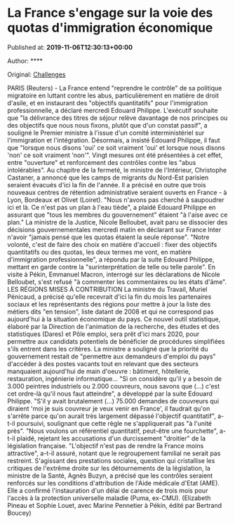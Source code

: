 
# La France s'engage sur la voie des quotas d'immigration économique

Published at: **2019-11-06T12:30:13+00:00**

Author: ****

Original: [Challenges](https://www.challenges.fr/top-news/immigration-la-france-va-fixer-des-objectifs-quantitatifs-confirme-philippe_683408)

PARIS (Reuters) - La France entend "reprendre le contrôle" de sa politique migratoire en luttant contre les abus, particulièrement en matière de droit d'asile, et en instaurant des "objectifs quantitatifs" pour l'immigration professionnelle, a déclaré mercredi Edouard Philippe.
L'exécutif souhaite que "la délivrance des titres de séjour relève davantage de nos principes ou des objectifs que nous nous fixons, plutôt que d'un constat passif", a souligné le Premier ministre à l'issue d'un comité interministériel sur l'immigration et l'intégration.
Désormais, a insisté Edouard Philippe, il faut que "lorsque nous disons 'oui' ce soit vraiment 'oui' et lorsque nous disons 'non' ce soit vraiment 'non'".
Vingt mesures ont été présentées à cet effet, entre "ouverture" et renforcement des contrôles contre les "abus intolérables".
Au chapitre de la fermeté, le ministre de l'Intérieur, Christophe Castaner, a annoncé que les camps de migrants du Nord-Est parisien seraient évacués d'ici la fin de l'année. Il a précisé en outre que trois nouveaux centres de rétention administrative seraient ouverts en France - à Lyon, Bordeaux et Olivet (Loiret).
"Nous n'avons pas cherché à saupoudrer ici et là. Ce n'est pas un plan à l'eau tiède", a plaidé Edouard Philippe en assurant que "tous les membres du gouvernement" étaient "à l'aise avec ce plan."
La ministre de la Justice, Nicole Belloubet, avait paru se dissocier des décisions gouvernementales mercredi matin en déclarant sur France Inter n'avoir "jamais pensé que les quotas étaient la seule réponse".
"Notre volonté, c'est de faire des choix en matière d'accueil : fixer des objectifs quantitatifs ou des quotas, les deux termes me vont, en matière d'immigration professionnelle", a répondu par la suite Edouard Philippe, mettant en garde contre la "surinterprétation de telle ou telle parole".
En visite à Pékin, Emmanuel Macron, interrogé sur les déclarations de Nicole Belloubet, s'est refusé "à commenter les commentaires ou les états d'âme".
LES RÉGIONS MISES À CONTRIBUTION
La ministre du Travail, Muriel Pénicaud, a précisé qu'elle recevrait d'ici la fin du mois les partenaires sociaux et les représentants des régions pour mettre à jour la liste des métiers dits "en tension", liste datant de 2008 et qui ne correspond pas aujourd'hui à la situation économique du pays.
Ce nouvel outil statistique, élaboré par la Direction de l'animation de la recherche, des études et des statistiques (Dares) et Pôle emploi, sera prêt d'ici mars 2020, pour permettre aux candidats potentiels de bénéficier de procédures simplifiées s'ils entrent dans les critères.
La ministre a souligné que la priorité du gouvernement restait de "permettre aux demandeurs d'emploi du pays" d'accéder à des postes vacants tout en relevant que des secteurs manquaient aujourd'hui de main d'oeuvre : bâtiment, hôtellerie, restauration, ingénierie informatique...
"Si on considère qu'il y a besoin de 3.000 peintres industriels ou 2.000 couvreurs, nous savons que (...) c'est cet ordre-là qu'il nous faut atteindre", a développé par la suite Edouard Philippe.
"S'il y avait brutalement (...) 75.000 demandes de couvreurs qui diraient 'moi je suis couvreur je veux venir en France', il faudrait qu'on s'arrête parce qu'on aurait très largement dépassé l'objectif quantitatif", a-t-il poursuivi, soulignant que cette règle ne s'appliquerait pas "à l'unité près".
"Nous voulons un référentiel quantitatif, peut-être une fourchette", a-t-il plaidé, rejetant les accusations d'un durcissement "droitier" de la législation française. "L'objectif n'est pas de rendre la France moins attractive", a-t-il assuré, notant que le regroupement familial ne serait pas restreint.
S'agissant des prestations sociales, question qui cristallise les critiques de l'extrême droite sur les détournements de la législation, la ministre de la Santé, Agnès Buzyn, a précisé que les contrôles seraient renforcés sur les conditions d'attribution de l'Aide médicale d'Etat (AME).
Elle a confirmé l'instauration d'un délai de carence de trois mois pour l'accès à la protection universelle maladie (Puma, ex-CMU).
(Elizabeth Pineau et Sophie Louet, avec Marine Pennetier à Pékin, édité par Bertrand Boucey)

